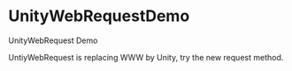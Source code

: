 # UnityWebRequestDemo
UnityWebRequest Demo

UntiyWebRequest is replacing WWW by Unity, try the new request method.
